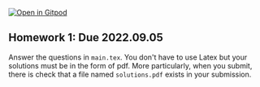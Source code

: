 [![Open in Gitpod](https://gitpod.io/button/open-in-gitpod.svg)](https://gitpod.io/#https://github.com/UofSC-Fall-2022-Math-300-H01/homework2)

## Homework 1: Due 2022.09.05 

Answer the questions in `main.tex`. You don't have to use Latex but your solutions must be in the form of pdf. 
More particularly, when you submit, there is check that a file named `solutions.pdf` exists in your 
submission. 

